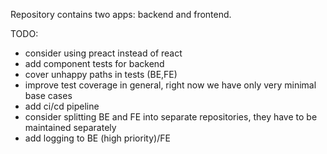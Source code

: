Repository contains two apps:  backend and frontend.


TODO:

- consider using preact instead of react
- add component tests for backend
- cover unhappy paths in tests (BE,FE)
- improve test coverage in general,  right now we have only very minimal base cases
- add ci/cd pipeline
- consider splitting BE and FE into separate repositories, they have to be maintained separately
- add logging to BE (high priority)/FE
